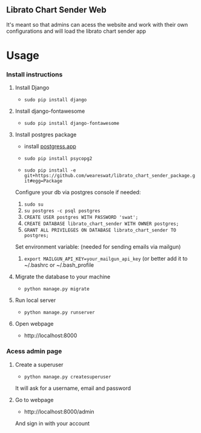 ## Librato Chart Sender Web

It's meant so that admins can acess the website and work with their own configurations and will load the librato chart sender app


# Usage

### Install instructions
1. Install Django

    * ```sudo pip install django```

2. Install django-fontawesome

    * ```sudo pip install django-fontawesome```

3. Install postgres package

	* install [postgress.app](http://postgresapp.com/)	

	* ```sudo pip install psycopg2```
	
	* ```sudo pip install -e git+https://github.com/weareswat/librato_chart_sender_package.git#egg=Package```

	Configure your db via postgres console if needed:
	
	1. ```sudo su ```
	2. ```su postgres -c psql postgres```
	3. ```CREATE USER postgres WITH PASSWORD 'swat';```
	4. ```CREATE DATABASE librato_chart_sender WITH OWNER postgres;```
	5. ```GRANT ALL PRIVILEGES ON DATABASE librato_chart_sender TO postgres;```
	
	Set environment variable: (needed for sending emails via mailgun)
	
	1. ```export MAILGUN_API_KEY=your_mailgun_api_key``` (or better add it to ~/.bashrc or ~/.bash_profile
	

4. Migrate the database to your machine

    * ```python manage.py migrate```

4. Run local server

    * ```python manage.py runserver``` 

5. Open webpage

    * http://localhost:8000
    
### Acess admin page

1. Create a superuser

    * ```python manage.py createsuperuser```
    
    It will ask for a username, email and password
    
2. Go to webpage

    * http://localhost:8000/admin
    
    And sign in with your account

